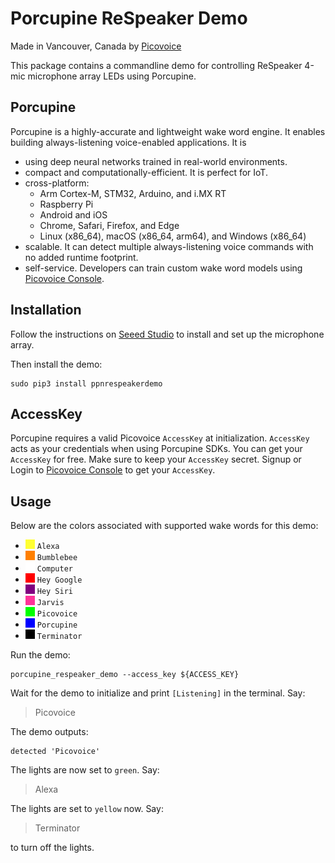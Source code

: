 # Porcupine ReSpeaker Demo

Made in Vancouver, Canada by [Picovoice](https://picovoice.ai)

This package contains a commandline demo for controlling ReSpeaker 4-mic microphone array LEDs using Porcupine.

## Porcupine

Porcupine is a highly-accurate and lightweight wake word engine. It enables building always-listening voice-enabled
applications. It is

- using deep neural networks trained in real-world environments.
- compact and computationally-efficient. It is perfect for IoT.
- cross-platform:
  - Arm Cortex-M, STM32, Arduino, and i.MX RT 
  - Raspberry Pi
  - Android and iOS
  - Chrome, Safari, Firefox, and Edge
  - Linux (x86_64), macOS (x86_64, arm64), and Windows (x86_64)
- scalable. It can detect multiple always-listening voice commands with no added runtime footprint.
- self-service. Developers can train custom wake word models using [Picovoice Console](https://console.picovoice.ai/).

## Installation

Follow the instructions on [Seeed Studio](https://wiki.seeedstudio.com/ReSpeaker_4_Mic_Array_for_Raspberry_Pi/)
to install and set up the microphone array.

Then install the demo:

```console
sudo pip3 install ppnrespeakerdemo
```

## AccessKey

Porcupine requires a valid Picovoice `AccessKey` at initialization. `AccessKey` acts as your credentials when using Porcupine SDKs.
You can get your `AccessKey` for free. Make sure to keep your `AccessKey` secret.
Signup or Login to [Picovoice Console](https://console.picovoice.ai/) to get your `AccessKey`.

## Usage

Below are the colors associated with supported wake words for this demo:
<!-- markdown-link-check-disable -->
- ![#ffff33](../../resources/.images/ffff33.png) `Alexa`
- ![#ff8000](../../resources/.images/ff8000.png) `Bumblebee`
- ![#ffffff](../../resources/.images/ffffff.png) `Computer`
- ![#ff0000](../../resources/.images/ff0000.png) `Hey Google`
- ![#800080](../../resources/.images/800080.png) `Hey Siri`
- ![#ff3399](../../resources/.images/ff3399.png) `Jarvis`
- ![#00ff00](../../resources/.images/00ff00.png) `Picovoice`
- ![#0000ff](../../resources/.images/0000ff.png) `Porcupine`
- ![#000000](../../resources/.images/000000.png) `Terminator`
<!-- markdown-link-check-enable -->
Run the demo:

```console
porcupine_respeaker_demo --access_key ${ACCESS_KEY}
```

Wait for the demo to initialize and print `[Listening]` in the terminal. Say:

> Picovoice

The demo outputs:

```text
detected 'Picovoice'
```

The lights are now set to `green`. Say:

> Alexa

The lights are set to `yellow` now. Say:

> Terminator

to turn off the lights.
